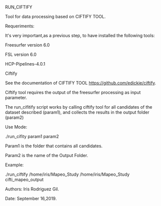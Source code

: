 RUN_CIFTIFY


Tool for data processing based on CIFTIFY TOOL.

Requeriments:


It's very important,as a previous step, to have installed the following tools:

Freesurfer version 6.0

FSL version 6.0

HCP-Pipelines-4.0.1

Ciftify

See the documentation of CIFTIFY TOOL https://github.com/edickie/ciftify.

Ciftify tool requires the output of the freesurfer processing as input parameter.


The run_cifitify script works by calling ciftify tool for all candidates of the dataset described (param1),
and collects the results in the output folder (param2)

Use Mode:

./run_cifity param1 param2

Param1 is the folder that contains all candidates.

Param2 is the name of the Output Folder.


Example:

./run_ciftify /home/iris/Mapeo_Study /home/iris/Mapeo_Study  cifti_mapeo_output






Authors: Iris Rodriguez Gil.


Date: September 16,2019.

